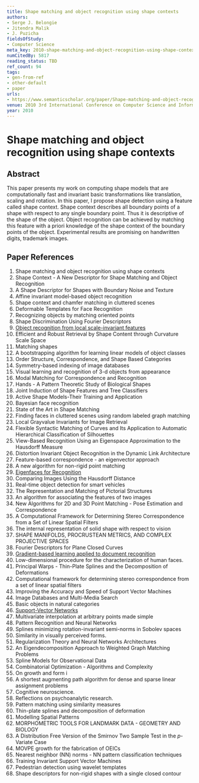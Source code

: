 ```yaml
---
title: Shape matching and object recognition using shape contexts
authors:
- Serge J. Belongie
- Jitendra Malik
- J. Puzicha
fieldsOfStudy:
- Computer Science
meta_key: 2010-shape-matching-and-object-recognition-using-shape-contexts
numCitedBy: 5817
reading_status: TBD
ref_count: 94
tags:
- gen-from-ref
- other-default
- paper
urls:
- https://www.semanticscholar.org/paper/Shape-matching-and-object-recognition-using-shape-Belongie-Malik/faf8444bad76e8aa727c8b2df42fefe7b8242957?sort=total-citations
venue: 2010 3rd International Conference on Computer Science and Information Technology
year: 2010
---
```


# Shape matching and object recognition using shape contexts

## Abstract

This paper presents my work on computing shape models that are computationally fast and invariant basic transformations like translation, scaling and rotation. In this paper, I propose shape detection using a feature called shape context. Shape context describes all boundary points of a shape with respect to any single boundary point. Thus it is descriptive of the shape of the object. Object recognition can be achieved by matching this feature with a priori knowledge of the shape context of the boundary points of the object. Experimental results are promising on handwritten digits, trademark images.

## Paper References

1. Shape matching and object recognition using shape contexts
2. Shape Context - A New Descriptor for Shape Matching and Object Recognition
3. A Shape Descriptor for Shapes with Boundary Noise and Texture
4. Affine invariant model-based object recognition
5. Shape context and chamfer matching in cluttered scenes
6. Deformable Templates for Face Recognition
7. Recognizing objects by matching oriented points
8. Shape Discrimination Using Fourier Descriptors
9. [Object recognition from local scale-invariant features](1999-object-recognition-from-local-scale-invariant-features)
10. Efficient and Robust Retrieval by Shape Content through Curvature Scale Space
11. Matching shapes
12. A bootstrapping algorithm for learning linear models of object classes
13. Order Structure, Correspondence, and Shape Based Categories
14. Symmetry-based indexing of image databases
15. Visual learning and recognition of 3-d objects from appearance
16. Modal Matching for Correspondence and Recognition
17. Hands - A Pattern Theoretic Study of Biological Shapes
18. Joint Induction of Shape Features and Tree Classifiers
19. Active Shape Models-Their Training and Application
20. Bayesian face recognition
21. State of the Art in Shape Matching
22. Finding faces in cluttered scenes using random labeled graph matching
23. Local Grayvalue Invariants for Image Retrieval
24. Flexible Syntactic Matching of Curves and Its Application to Automatic Hierarchical Classification of Silhouettes
25. View-Based Recognition Using an Eigenspace Approximation to the Hausdorff Measure
26. Distortion Invariant Object Recognition in the Dynamic Link Architecture
27. Feature-based correspondence - an eigenvector approach
28. A new algorithm for non-rigid point matching
29. [Eigenfaces for Recognition](1991-eigenfaces-for-recognition)
30. Comparing Images Using the Hausdorff Distance
31. Real-time object detection for smart vehicles
32. The Representation and Matching of Pictorial Structures
33. An algorithm for associating the features of two images
34. New Algorithms for 2D and 3D Point Matching - Pose Estimation and Correspondence
35. A Computational Framework for Determining Stereo Correspondence from a Set of Linear Spatial Filters
36. The internal representation of solid shape with respect to vision
37. SHAPE MANIFOLDS, PROCRUSTEAN METRICS, AND COMPLEX PROJECTIVE SPACES
38. Fourier Descriptors for Plane Closed Curves
39. [Gradient-based learning applied to document recognition](1998-lenet5.md)
40. Low-dimensional procedure for the characterization of human faces.
41. Principal Warps - Thin-Plate Splines and the Decomposition of Deformations
42. Computational framework for determining stereo correspondence from a set of linear spatial filters
43. Improving the Accuracy and Speed of Support Vector Machines
44. Image Databases and Multi-Media Search
45. Basic objects in natural categories
46. [Support-Vector Networks](2004-support-vector-networks)
47. Multivariate interpolation at arbitrary points made simple
48. Pattern Recognition and Neural Networks
49. Splines minimizing rotation-invariant semi-norms in Sobolev spaces
50. Similarity in visually perceived forms.
51. Regularization Theory and Neural Networks Architectures
52. An Eigendecomposition Approach to Weighted Graph Matching Problems
53. Spline Models for Observational Data
54. Combinatorial Optimization - Algorithms and Complexity
55. On growth and form i
56. A shortest augmenting path algorithm for dense and sparse linear assignment problems
57. Cognitive neuroscience.
58. Reflections on psychoanalytic research.
59. Pattern matching using similarity measures
60. Thin-plate splines and decomposition of deformation
61. Modelling Spatial Patterns
62. MORPHOMETRIC TOOLS FOR LANDMARK DATA - GEOMETRY AND BIOLOGY
63. A Distribution Free Version of the Smirnov Two Sample Test in the $p$-Variate Case
64. MOVPE growth for the fabrication of OEICs
65. Nearest neighbor (NN) norms - NN pattern classification techniques
66. Training Invariant Support Vector Machines
67. Pedestrian detection using wavelet templates
68. Shape descriptors for non-rigid shapes with a single closed contour
